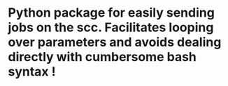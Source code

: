 # Python package for easily sending jobs on the scc. Facilitates looping over parameters and avoids dealing directly with cumbersome bash syntax !
